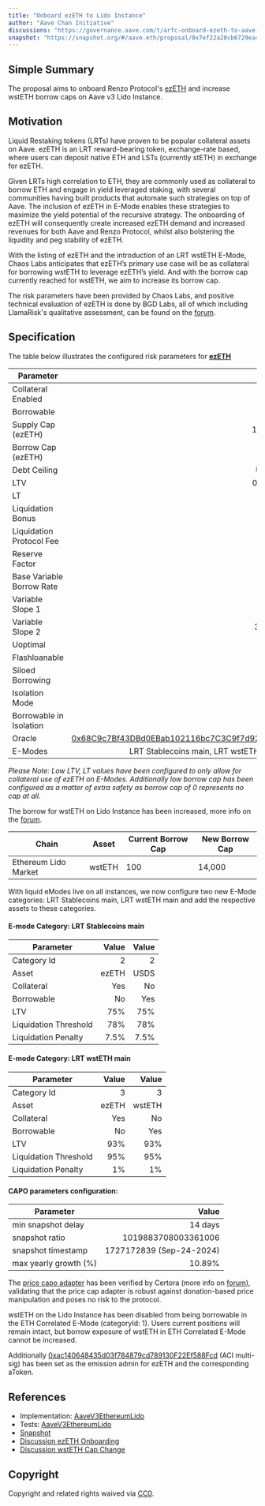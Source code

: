 ```yaml
---
title: "Onboard ezETH to Lido Instance"
author: "Aave Chan Initiative"
discussions: "https://governance.aave.com/t/arfc-onboard-ezeth-to-aave-v3-lido-instance/18504/11"
snapshot: "https://snapshot.org/#/aave.eth/proposal/0x7ef22a28cb6729ea4a978b02332ff1af8ed924a726915f9a6debf835d8bf8048"
---
```


## Simple Summary

The proposal aims to onboard Renzo Protocol's [ezETH](https://etherscan.io/address/0xbf5495Efe5DB9ce00f80364C8B423567e58d2110) and increase wstETH borrow caps on Aave v3 Lido Instance.

## Motivation

Liquid Restaking tokens (LRTs) have proven to be popular collateral assets on Aave. ezETH is an LRT reward-bearing token, exchange-rate based, where users can deposit native ETH and LSTs (currently stETH) in exchange for ezETH.

Given LRTs high correlation to ETH, they are commonly used as collateral to borrow ETH and engage in yield leveraged staking, with several communities having built products that automate such strategies on top of Aave. The inclusion of ezETH in E-Mode enables these strategies to maximize the yield potential of the recursive strategy. The onboarding of ezETH will consequently create increased ezETH demand and increased revenues for both Aave and Renzo Protocol, whilst also bolstering the liquidity and peg stability of ezETH.

With the listing of ezETH and the introduction of an LRT wstETH E-Mode, Chaos Labs anticipates that ezETH’s primary use case will be as collateral for borrowing wstETH to leverage ezETH’s yield. And with the borrow cap currently reached for wstETH, we aim to increase its borrow cap.

The risk parameters have been provided by Chaos Labs, and positive technical evaluation of ezETH is done by BGD Labs, all of which including LlamaRisk's qualitative assessment, can be found on the [forum](https://governance.aave.com/t/arfc-onboard-ezeth-to-aave-v3-lido-instance/18504).

## Specification

The table below illustrates the configured risk parameters for **[ezETH](https://etherscan.io/address/0xbf5495Efe5DB9ce00f80364C8B423567e58d2110)**

| Parameter                 |                                                                                                                 Value |
| ------------------------- | --------------------------------------------------------------------------------------------------------------------: |
| Collateral Enabled        |                                                                                                                  true |
| Borrowable                |                                                                                                                 false |
| Supply Cap (ezETH)        |                                                                                                                15,000 |
| Borrow Cap (ezETH)        |                                                                                                                   100 |
| Debt Ceiling              |                                                                                                                 USD 0 |
| LTV                       |                                                                                                                0.05 % |
| LT                        |                                                                                                                 0.1 % |
| Liquidation Bonus         |                                                                                                                 7.5 % |
| Liquidation Protocol Fee  |                                                                                                                  10 % |
| Reserve Factor            |                                                                                                                  15 % |
| Base Variable Borrow Rate |                                                                                                                   0 % |
| Variable Slope 1          |                                                                                                                   7 % |
| Variable Slope 2          |                                                                                                                 300 % |
| Uoptimal                  |                                                                                                                  45 % |
| Flashloanable             |                                                                                                                 false |
| Siloed Borrowing          |                                                                                                                 false |
| Isolation Mode            |                                                                                                                 false |
| Borrowable in Isolation   |                                                                                                                 false |
| Oracle                    | [0x68C9c7Bf43DBd0EBab102116bc7C3C9f7d9297Ee](https://etherscan.io/address/0x68C9c7Bf43DBd0EBab102116bc7C3C9f7d9297Ee) |
| E-Modes                   |                                                                                 LRT Stablecoins main, LRT wstETH main |

_Please Note: Low LTV, LT values have been configured to only allow for collateral use of ezETH on E-Modes. Additionally low borrow cap has been configured as a matter of extra safety as borrow cap of 0 represents no cap at all._

The borrow for wstETH on Lido Instance has been increased, more info on the [forum](https://governance.aave.com/t/arfc-onboard-ezeth-to-aave-v3-lido-instance/18504/14).

| Chain                | Asset  | Current Borrow Cap | New Borrow Cap |
| -------------------- | ------ | ------------------ | -------------- |
| Ethereum Lido Market | wstETH | 100                | 14,000         |

With liquid eModes live on all instances, we now configure two new E-Mode categories: LRT Stablecoins main, LRT wstETH main and add the respective assets to these categories.

#### E-mode Category: LRT Stablecoins main

| Parameter             | Value | Value |
| --------------------- | ----: | ----: |
| Category Id           |     2 |     2 |
| Asset                 | ezETH |  USDS |
| Collateral            |   Yes |    No |
| Borrowable            |    No |   Yes |
| LTV                   |   75% |   75% |
| Liquidation Threshold |   78% |   78% |
| Liquidation Penalty   |  7.5% |  7.5% |

#### E-mode Category: LRT wstETH main

| Parameter             | Value |  Value |
| --------------------- | ----: | -----: |
| Category Id           |     3 |      3 |
| Asset                 | ezETH | wstETH |
| Collateral            |   Yes |     No |
| Borrowable            |    No |    Yes |
| LTV                   |   93% |    93% |
| Liquidation Threshold |   95% |    95% |
| Liquidation Penalty   |    1% |     1% |

#### CAPO parameters configuration:

| Parameter             |                    Value |
| --------------------- | -----------------------: |
| min snapshot delay    |                  14 days |
| snapshot ratio        |      1019883708003361006 |
| snapshot timestamp    | 1727172839 (Sep-24-2024) |
| max yearly growth (%) |                   10.89% |

The [price capo adapter](https://etherscan.io/address/0x68C9c7Bf43DBd0EBab102116bc7C3C9f7d9297Ee) has been verified by Certora (more info on [forum](https://governance.aave.com/t/arfc-onboard-ezeth-to-aave-v3-lido-instance/18504/12)), validating that the price cap adapter is robust against donation-based price manipulation and poses no risk to the protocol.

wstETH on the Lido Instance has been disabled from being borrowable in the ETH Correlated E-Mode (categoryId: 1). Users current positions will remain intact, but borrow exposure of wstETH in ETH Correlated E-Mode cannot be increased.

Additionally [0xac140648435d03f784879cd789130F22Ef588Fcd](https://etherscan.io/address/0xac140648435d03f784879cd789130F22Ef588Fcd) (ACI multi-sig) has been set as the emission admin for ezETH and the corresponding aToken.

## References

- Implementation: [AaveV3EthereumLido](https://github.com/bgd-labs/aave-proposals-v3/blob/main/src/20241021_AaveV3EthereumLido_OnboardEzETHToLidoInstance/AaveV3EthereumLido_OnboardEzETHToLidoInstance_20241021.sol)
- Tests: [AaveV3EthereumLido](https://github.com/bgd-labs/aave-proposals-v3/blob/main/src/20241021_AaveV3EthereumLido_OnboardEzETHToLidoInstance/AaveV3EthereumLido_OnboardEzETHToLidoInstance_20241021.t.sol)
- [Snapshot](https://snapshot.org/#/aave.eth/proposal/0x7ef22a28cb6729ea4a978b02332ff1af8ed924a726915f9a6debf835d8bf8048)
- [Discussion ezETH Onboarding](https://governance.aave.com/t/arfc-onboard-ezeth-to-aave-v3-lido-instance/18504/11)
- [Discussion wstETH Cap Change](https://governance.aave.com/t/arfc-chaos-labs-risk-parameter-updates-increase-borrow-caps-for-wsteth-on-the-lido-market-10-20-24/19539)

## Copyright

Copyright and related rights waived via [CC0](https://creativecommons.org/publicdomain/zero/1.0/).
